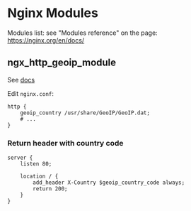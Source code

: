 # Nginx Modules

Modules list: see "Modules reference" on the page: https://nginx.org/en/docs/

## ngx_http_geoip_module

See [docs](https://nginx.org/en/docs/http/ngx_http_geoip_module.html)

Edit `nginx.conf`:

```nginx
http {
    geoip_country /usr/share/GeoIP/GeoIP.dat;
    # ...
}
```

### Return header with country code

```nginx
server {
    listen 80;
    
    location / {
        add_header X-Country $geoip_country_code always;
        return 200;
    }
}
```
